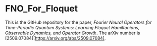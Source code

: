 # FNO_For_Floquet

This is the GitHub repository for the paper, _Fourier Neural Operators for Time-Periodic Quantum Systems: Learning Floquet Hamiltonians, Observable Dynamics, and Operator Growth_. The arXiv number is [2509.07084][https://arxiv.org/abs/2509.07084].

